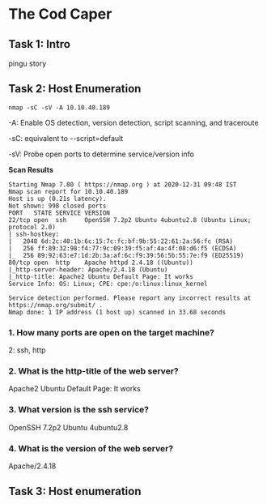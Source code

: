 # The Cod Caper

## Task 1: Intro
pingu story

## Task 2: Host Enumeration
`nmap -sC -sV -A 10.10.40.189`

-A: Enable OS detection, version detection, script scanning, and traceroute

-sC: equivalent to --script=default

-sV: Probe open ports to determine service/version info

**Scan Results**
```
Starting Nmap 7.80 ( https://nmap.org ) at 2020-12-31 09:48 IST
Nmap scan report for 10.10.40.189
Host is up (0.21s latency).
Not shown: 998 closed ports
PORT   STATE SERVICE VERSION
22/tcp open  ssh     OpenSSH 7.2p2 Ubuntu 4ubuntu2.8 (Ubuntu Linux; protocol 2.0)
| ssh-hostkey: 
|   2048 6d:2c:40:1b:6c:15:7c:fc:bf:9b:55:22:61:2a:56:fc (RSA)
|   256 ff:89:32:98:f4:77:9c:09:39:f5:af:4a:4f:08:d6:f5 (ECDSA)
|_  256 89:92:63:e7:1d:2b:3a:af:6c:f9:39:56:5b:55:7e:f9 (ED25519)
80/tcp open  http    Apache httpd 2.4.18 ((Ubuntu))
|_http-server-header: Apache/2.4.18 (Ubuntu)
|_http-title: Apache2 Ubuntu Default Page: It works
Service Info: OS: Linux; CPE: cpe:/o:linux:linux_kernel

Service detection performed. Please report any incorrect results at https://nmap.org/submit/ .
Nmap done: 1 IP address (1 host up) scanned in 33.68 seconds
```
### 1. How many ports are open on the target machine?
2: ssh, http

### 2. What is the http-title of the web server?
Apache2 Ubuntu Default Page: It works

### 3. What version is the ssh service?
OpenSSH 7.2p2 Ubuntu 4ubuntu2.8

### 4. What is the version of the web server?
Apache/2.4.18

## Task 3: Host enumeration

